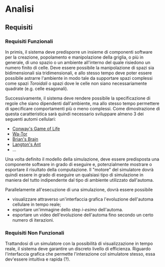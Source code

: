 # Analisi

## Requisiti

### Requisiti Funzionali

In primis, il sistema deve predisporre un insieme di componenti software per la
creazione, popolamento e manipolazione della griglia, o più in generale, di uno
spazio o un ambiente all'interno del quale risiedono un numero finito di celle.
Deve essere possibile la manipolazione di spazi sia bidimensionali sia
tridimensionali, e allo stesso tempo deve poter essere possibile astrarre
l'ambiente in modo tale da supportare spazi complessi come spazi *Toroidali* o
spazi dove le celle non siano necessariamente quadrate (e.g. celle esagonali).

Successivamente, il sistema deve rendere possibile la specificazione di regole
che siano dipendenti dall'ambiente, ma allo stesso tempo permettere
di specificare comportamenti più o meno complessi. Come dimostrazione di questa
caratteristica sarà quindi necessario sviluppare almeno 3 dei seguenti automi cellulari:

- [Conway's Game of Life](https://en.wikipedia.org/wiki/Conway%27s*Game*of*Life)
- [Wa-Tor](https://en.wikipedia.org/wiki/Wa-Tor)
- [Brian's Brain](https://en.wikipedia.org/wiki/Brian%27s*Brain)
- [Langton's Ant](https://en.wikipedia.org/wiki/Langton%27s*ant)
- ...

Una volta definito il modello della simulazione, deve essere predisposta una
componente software in grado di eseguire e, potenzialmente mostrare o esportare
il risultato della computazione. Il "motore" del simulatore dovrà quindi essere in
grado di eseguire un qualsiasi tipo di simulazione in maniera del tutto
indipendente dal tipo di ambiente utilizzato dall'automa.

Parallelamente all'esecuzione di una simulazione, dovrà essere possibile

- visualizzare attraverso un'interfaccia grafica l'evoluzione dell'automa
  cellulare in tempo reale;
- esportare un'immagine dello step *i-esimo* dell'automa.
- esportare un video dell'evoluzione dell'automa fino secondo un certo numero
  di iterazioni.

### Requisiti Non Funzionali

Trattandosi di un simulatore con la possibilità di visualizzazione in tempo
reale, il sistema deve garantire un discreto livello di efficienza. Riguardo
l'interfaccia grafica che permette l'interazione col simulatore stesso, essa
dev'essere intuitiva e rapida (?).
